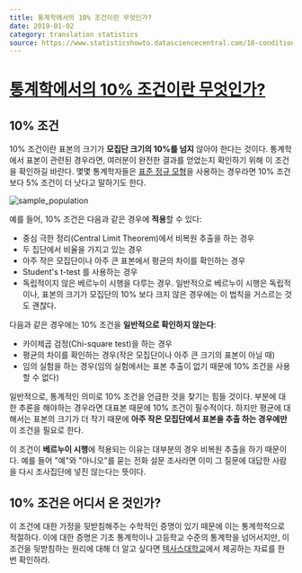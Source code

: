 ```yaml
---
title: 통계학에서의 10% 조건이란 무엇인가?
date: 2019-01-02
category: translation statistics
source: https://www.statisticshowto.datasciencecentral.com/10-condition/
---
```


# [통계학에서의 10% 조건이란 무엇인가?](https://www.statisticshowto.datasciencecentral.com/10-condition/)

## 10% 조건

10% 조건이란 표본의 크기가 **모집단 크기의 10%를 넘지** 않아야 한다는 것이다. 통계학에서 표본이 관련된 경우라면, 여러분이 완전한 결과를 얻었는지 확인하기 위해 이 조건을 확인하길 바란다. 몇몇 통계학자들은 [표준 정규 모형](https://www.statisticshowto.datasciencecentral.com/probability-and-statistics/normal-distributions/)을 사용하는 경우라면 10% 조건보다 5% 조건이 더 낫다고 말하기도 한다.

![sample_population](https://www.statisticshowto.datasciencecentral.com/wp-content/uploads/2013/09/10-percent-condition.jpg)

예를 들어, 10% 조건은 다음과 같은 경우에 **적용**할 수 있다:

* 중심 극한 정리(Central Limit Theorem)에서 비복원 추출을 하는 경우
* 두 집단에서 비율을 가지고 있는 경우
* 아주 작은 모집단이나 아주 큰 표본에서 평균의 차이를 확인하는 경우
* Student's t-test 를 사용하는 경우
* 독립적이지 않은 베르누이 시행을 다루는 경우. 일반적으로 베르누이 시행은 독립적이나, 표본의 크기가 모집단의 10% 보다 크지 않은 경우에는 이 법칙을 거스르는 것도 괜찮다.
    
다음과 같은 경우에는 10% 조건을 **일반적으로 확인하지 않는다**:

* 카이제곱 검정(Chi-square test)을 하는 경우
* 평균의 차이를 확인하는 경우(작은 모집단이나 아주 큰 크기의 표본이 아닐 때)
* 임의 실험을 하는 경우(임의 실험에서는 표본 추출이 없기 때문에 10% 조건을 사용할 수 없다)
    
일반적으로, 통계적인 의미로 10% 조건을 언급한 것을 찾기는 힘들 것이다. 부분에 대한 추론을 해야하는 경우라면 대표본 때문에 10% 조건이 필수적이다. 하지만 평균에 대해서는 표본의 크기가 더 작기 때문에 **아주 작은 모집단에서 표본을 추출 하는 경우에만** 이 조건을 필요로 한다.

이 조건이 **베르누이 시행**에 적용되는 이유는 대부분의 경우 비복원 추출을 하기 때문이다. 예를 들어 "예"와 "아니오"를 묻는 전화 설문 조사라면 이미 그 질문에 대답한 사람을 다시 조사집단에 넣진 않는다는 뜻이다.


## 10% 조건은 어디서 온 것인가?

이 조건에 대한 가정을 뒷받침해주는 수학적인 증명이 있기 때문에 이는 통계학적으로 적절하다. 이에 대한 증명은 기초 통계학이나 고등학교 수준의 통계학을 넘어서지만, 이 조건을 뒷받침하는 원리에 대해 더 알고 싶다면 [텍사스대학교](https://www.ma.utexas.edu/users/mks/M358KInstr/TenPctCond.pdf)에서 제공하는 자료를 한 번 확인하라.
